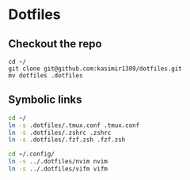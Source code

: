 # Dotfiles

## Checkout the repo

```
cd ~/
git clone git@github.com:kasimir1309/dotfiles.git
mv dotfiles .dotfiles

```

## Symbolic links

```bash
cd ~/
ln -s .dotfiles/.tmux.conf .tmux.conf
ln -s .dotfiles/.zshrc .zshrc
ln -s .dotfiles/.fzf.zsh .fzf.zsh

cd ~/.config/
ln -s ../.dotfiles/nvim nvim
ln -s ../.dotfiles/vifm vifm
```
